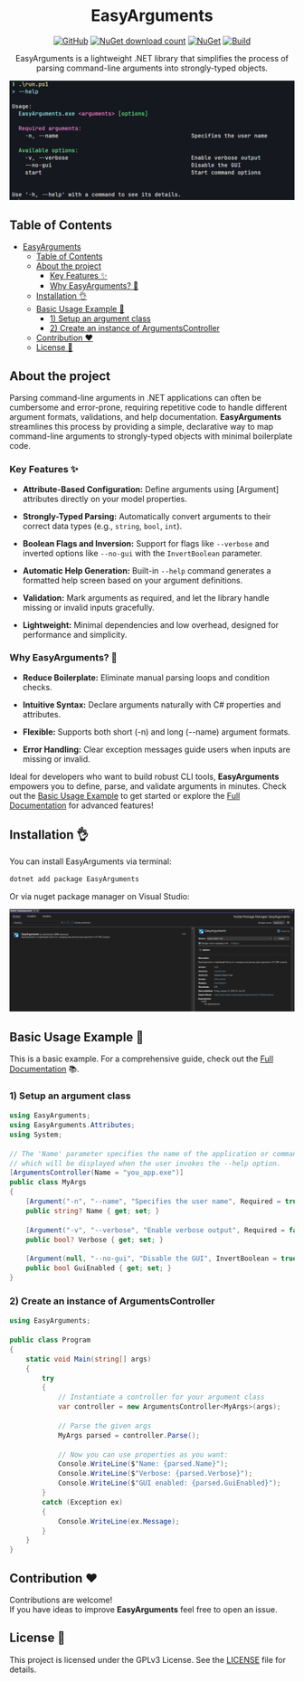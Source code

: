 <div align="center">

# EasyArguments

[![GitHub](https://img.shields.io/github/license/swellshinider/EasyArguments)](https://github.com/swellshinider/EasyArguments/blob/main/LICENSE) [![NuGet download count](https://img.shields.io/nuget/dt/EasyArguments)](https://www.nuget.org/packages/EasyArguments) [![NuGet](https://img.shields.io/nuget/v/EasyArguments.svg)](https://www.nuget.org/packages/EasyArguments/) [![Build](https://github.com/Swellshinider/EasyArguments/actions/workflows/dotnet-desktop.yml/badge.svg?branch=main&event=push)](https://github.com/Swellshinider/EasyArguments/actions/workflows/dotnet-desktop.yml)

EasyArguments is a lightweight .NET library that simplifies the process of parsing command-line arguments into strongly-typed objects.

![NugetPackageInstallation](./Documentation/Images/help_sample.png)

</div>

## Table of Contents

- [EasyArguments](#easyarguments)
  - [Table of Contents](#table-of-contents)
  - [About the project](#about-the-project)
    - [Key Features ✨](#key-features-)
    - [Why EasyArguments? 🚀](#why-easyarguments-)
  - [Installation 👌](#installation-)
  - [Basic Usage Example 📝](#basic-usage-example-)
    - [1) Setup an argument class](#1-setup-an-argument-class)
    - [2) Create an instance of ArgumentsController](#2-create-an-instance-of-argumentscontroller)
  - [Contribution ❤️](#contribution-️)
  - [License 🪪](#license-)


## About the project
    
Parsing command-line arguments in .NET applications can often be cumbersome and error-prone, requiring repetitive code to handle different argument formats, validations, and help documentation. **EasyArguments** streamlines this process by providing a simple, declarative way to map command-line arguments to strongly-typed objects with minimal boilerplate code.

### Key Features ✨

- **Attribute-Based Configuration:** Define arguments using [Argument] attributes directly on your model properties.

- **Strongly-Typed Parsing:** Automatically convert arguments to their correct data types (e.g., `string`, `bool`, `int`).

- **Boolean Flags and Inversion:** Support for flags like `--verbose` and inverted options like `--no-gui` with the `InvertBoolean` parameter.

- **Automatic Help Generation:** Built-in `--help` command generates a formatted help screen based on your argument definitions.

- **Validation:** Mark arguments as required, and let the library handle missing or invalid inputs gracefully.

- **Lightweight:** Minimal dependencies and low overhead, designed for performance and simplicity.

### Why EasyArguments? 🚀

- **Reduce Boilerplate:** Eliminate manual parsing loops and condition checks.

- **Intuitive Syntax:** Declare arguments naturally with C# properties and attributes.

- **Flexible:** Supports both short (-n) and long (--name) argument formats.

- **Error Handling:** Clear exception messages guide users when inputs are missing or invalid.

Ideal for developers who want to build robust CLI tools, **EasyArguments** empowers you to define, parse, and validate arguments in minutes. Check out the [Basic Usage Example](#basic-usage-example) to get started or explore the [Full Documentation](./Documentation/EasyArguments_Documentation.md) for advanced features!

## Installation 👌

You can install EasyArguments via terminal:

```bash
dotnet add package EasyArguments
```

Or via nuget package manager on Visual Studio:

![NugetPackageInstallation](./Documentation/Images/nuget_packagemanager_visualstudio.png)

## Basic Usage Example 📝

This is a basic example. For a comprehensive guide, check out the [Full Documentation](./Documentation/EasyArguments_Documentation.md) 📚. 

### 1) Setup an argument class

```csharp
using EasyArguments;
using EasyArguments.Attributes;
using System;

// The 'Name' parameter specifies the name of the application or command,
// which will be displayed when the user invokes the --help option.
[ArgumentsController(Name = "you_app.exe")]
public class MyArgs
{
    [Argument("-n", "--name", "Specifies the user name", Required = true)]
    public string? Name { get; set; }

    [Argument("-v", "--verbose", "Enable verbose output", Required = false)]
    public bool? Verbose { get; set; }

    [Argument(null, "--no-gui", "Disable the GUI", InvertBoolean = true)]
    public bool GuiEnabled { get; set; }
}
```

### 2) Create an instance of ArgumentsController

```csharp
using EasyArguments;

public class Program
{
    static void Main(string[] args)
    {
        try
        {
            // Instantiate a controller for your argument class
            var controller = new ArgumentsController<MyArgs>(args);

            // Parse the given args
            MyArgs parsed = controller.Parse();

            // Now you can use properties as you want:
            Console.WriteLine($"Name: {parsed.Name}");
            Console.WriteLine($"Verbose: {parsed.Verbose}");
            Console.WriteLine($"GUI enabled: {parsed.GuiEnabled}");
        }
        catch (Exception ex)
        {
            Console.WriteLine(ex.Message);
        }
    }
}
```

## Contribution ❤️

Contributions are welcome!  
If you have ideas to improve **EasyArguments** feel free to open an issue.

## License 🪪

This project is licensed under the GPLv3 License. See the [LICENSE](./LICENSE) file for details.